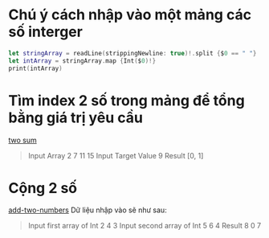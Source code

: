 # Chú ý cách nhập vào một mảng các số interger

```swift
let stringArray = readLine(strippingNewline: true)!.split {$0 == " "}
let intArray = stringArray.map {Int($0)!}
print(intArray)
```
# Tìm index 2 số trong mảng để tổng bằng giá trị yêu cầu
[two sum](https://leetcode.com/problems/two-sum/)
> Input Array
2 7 11 15
> Input Target Value
9
> Result
[0, 1]

# Cộng 2 số
[add-two-numbers](https://leetcode.com/problems/add-two-numbers/)
Dữ liệu nhập vào sẽ như sau:
> Input first array of Int
2 4 3
> Input second array of Int
5 6 4
> Result
8 0 7

